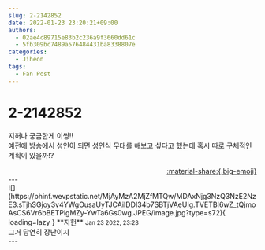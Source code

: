 ```yaml
---
slug: 2-2142852
date: 2022-01-23 23:20:21+09:00
authors:
  - 02ae4c89715e83b2c236a9f3660dd61c
  - 5fb309bc7489a576484431ba8338807e
categories:
  - Jiheon
tags:
  - Fan Post
---
```


# 2-2142852

<div class="post-container" markdown="1">
<div class="content-container md-sidebar__scrollwrap" markdown="1">

지허나 궁금한게 이썽!!<br>예전에 방송에서 성인이 되면 성인식 무대를 해보고 싶다고 했는데 혹시 따로 구체적인 계획이 있을까!?

</div>
</div>

<div style="text-align: right;" markdown="1">
<a href="https://weverse.io/fromis9/fanpost/2-2142852" style="text-align: right;">:material-share:{.big-emoji}</a>
</div>
---

<div class="comments-container md-sidebar__scrollwrap" markdown="1">
<div class="comment" markdown="1">
<div class='id-container' markdown="1">
![](https://phinf.wevpstatic.net/MjAyMzA2MjZfMTQw/MDAxNjg3NzQ3NzE2NzE3.sTjhSGjoy3v4YWgOusaUyTJCAiIDDI34b7SBTjVAeUIg.TVETBI6wZ_tQjmoAsCS6Vr6bBETPlgMZy-YwTa6Gs0wg.JPEG/image.jpg?type=s72){ loading=lazy }
**<span class="artist">지헌</span>** <small>Jan 23 2022, 23:23</small><br>
</div>
<div class='comment-body' markdown="1">
그거 당연히 장난이지
</div>
</div>
</div>
---
